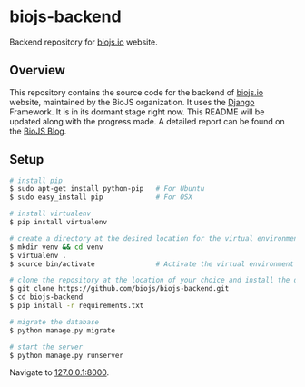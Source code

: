 # biojs-backend
Backend repository for [biojs.io](biojs.io) website.

## Overview

This repository contains the source code for the backend of [biojs.io](biojs.io) website, maintained by the BioJS organization.
It uses the [Django](https://www.djangoproject.com/) Framework. It is in its dormant stage right now. This README will be updated along with the progress made. A detailed report can be found on the [BioJS Blog](http://biojs.net/).

## Setup

``` bash
# install pip
$ sudo apt-get install python-pip   # For Ubuntu
$ sudo easy_install pip             # For OSX

# install virtualenv
$ pip install virtualenv

# create a directory at the desired location for the virtual environment and create the environment
$ mkdir venv && cd venv
$ virtualenv .
$ source bin/activate               # Activate the virtual environment

# clone the repository at the location of your choice and install the dependencies
$ git clone https://github.com/biojs/biojs-backend.git
$ cd biojs-backend
$ pip install -r requirements.txt

# migrate the database
$ python manage.py migrate

# start the server
$ python manage.py runserver
```

Navigate to [127.0.0.1:8000](http://127.0.0.1:8000/).
